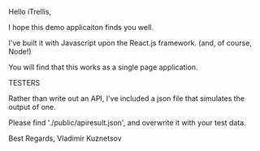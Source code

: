 Hello iTrellis,

I hope this demo applicaiton finds you well.

I've built it with Javascript upon the React.js framework. (and, of course, Node!)

You will find that this works as a single page application. 

TESTERS

Rather than write out an API, I've included a json file that simulates the output of one.

Please find './public/apiresult.json', and overwrite it with your test data.

Best Regards,
Vladimir Kuznetsov
